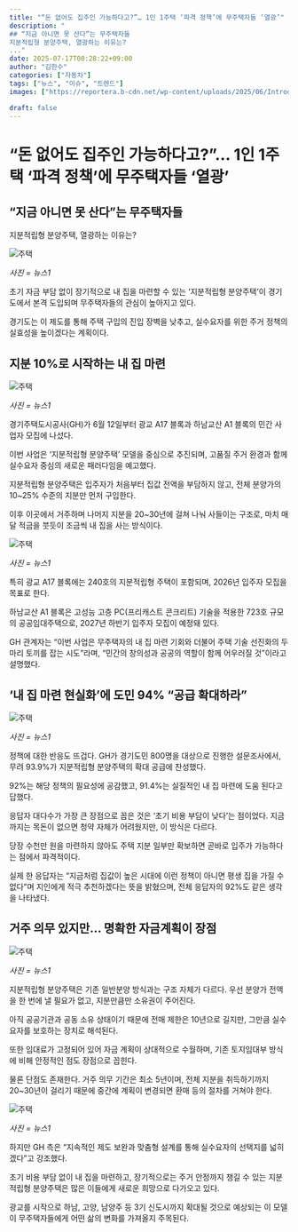 ```yaml
---
title: "“돈 없어도 집주인 가능하다고?”… 1인 1주택 ‘파격 정책’에 무주택자들 ‘열광’"
description: "
## “지금 아니면 못 산다”는 무주택자들
지분적립형 분양주택, 열광하는 이유는?
..."
date: 2025-07-17T00:28:22+09:00
author: "김한수"
categories: ["자동차"]
tags: ["뉴스", "이슈", "트렌드"]
images: ["https://reportera.b-cdn.net/wp-content/uploads/2025/06/Introduction-of-Gyeonggi-do-equity-based-housing-1-1024x576.jpg"]

draft: false
---
```


# “돈 없어도 집주인 가능하다고?”… 1인 1주택 ‘파격 정책’에 무주택자들 ‘열광’


## “지금 아니면 못 산다”는 무주택자들
지분적립형 분양주택, 열광하는 이유는?


![주택](https://reportera.b-cdn.net/wp-content/uploads/2025/06/Introduction-of-Gyeonggi-do-equity-based-housing-1-1024x576.jpg)

*사진 = 뉴스1*

초기 자금 부담 없이 장기적으로 내 집을 마련할 수 있는 ‘지분적립형 분양주택’이 경기도에서 본격 도입되며 무주택자들의 관심이 높아지고 있다.

경기도는 이 제도를 통해 주택 구입의 진입 장벽을 낮추고, 실수요자를 위한 주거 정책의 실효성을 높이겠다는 계획이다.


## 지분 10%로 시작하는 내 집 마련


![주택](https://reportera.b-cdn.net/wp-content/uploads/2025/06/경기주택도시공사-1024x717.jpg)

*사진 = 뉴스1*

경기주택도시공사(GH)가 6월 12일부터 광교 A17 블록과 하남교산 A1 블록의 민간 사업자 모집에 나섰다.

이번 사업은 ‘지분적립형 분양주택’ 모델을 중심으로 추진되며, 고품질 주거 환경과 함께 실수요자 중심의 새로운 패러다임을 예고했다.

지분적립형 분양주택은 입주자가 처음부터 집값 전액을 부담하지 않고, 전체 분양가의 10~25% 수준의 지분만 먼저 구입한다.

이후 이곳에서 거주하며 나머지 지분을 20~30년에 걸쳐 나눠 사들이는 구조로, 마치 매달 적금을 붓듯이 조금씩 내 집을 사는 방식이다.

![주택](https://reportera.b-cdn.net/wp-content/uploads/2025/06/아파트-1-1024x563.jpg)

*사진 = 뉴스1*

특히 광교 A17 블록에는 240호의 지분적립형 주택이 포함되며, 2026년 입주자 모집을 목표로 한다.

하남교산 A1 블록은 고성능 고층 PC(프리캐스트 콘크리트) 기술을 적용한 723호 규모의 공공임대주택으로, 2027년 하반기 입주자 모집이 예정돼 있다.

GH 관계자는 “이번 사업은 무주택자의 내 집 마련 기회와 더불어 주택 기술 선진화의 두 마리 토끼를 잡는 시도”라며, “민간의 창의성과 공공의 역할이 함께 어우러질 것”이라고 설명했다.


## ‘내 집 마련 현실화’에 도민 94% “공급 확대하라”


![주택](https://reportera.b-cdn.net/wp-content/uploads/2025/06/경기도-1024x683.jpg)

*사진 = 뉴스1*

정책에 대한 반응도 뜨겁다. GH가 경기도민 800명을 대상으로 진행한 설문조사에서, 무려 93.9%가 지분적립형 분양주택의 확대 공급에 찬성했다.

92%는 해당 정책의 필요성에 공감했고, 91.4%는 실질적인 내 집 마련에 도움 된다고 답했다.

응답자 대다수가 가장 큰 장점으로 꼽은 것은 ‘초기 비용 부담이 낮다’는 점이었다. 지금까지는 목돈이 없으면 청약 자체가 어려웠지만, 이 방식은 다르다.

당장 수천만 원을 마련하지 않아도 주택 지분 일부만 확보하면 곧바로 입주가 가능하다는 점에서 파격적이다.

실제 한 응답자는 “지금처럼 집값이 높은 시대에 이런 정책이 아니면 평생 집을 가질 수 없다”며 지인에게 적극 추천하겠다는 뜻을 밝혔으며, 전체 응답자의 92%도 같은 생각을 나타냈다.


## 거주 의무 있지만… 명확한 자금계획이 장점


![주택](https://reportera.b-cdn.net/wp-content/uploads/2025/06/batch_130064356.1-1024x673.jpg)

*사진 = 뉴스1*

지분적립형 분양주택은 기존 일반분양 방식과는 구조 자체가 다르다. 우선 분양가 전액을 한 번에 낼 필요가 없고, 지분만큼만 소유권이 주어진다.

아직 공공기관과 공동 소유 상태이기 때문에 전매 제한은 10년으로 길지만, 그만큼 실수요자를 보호하는 장치로 해석된다.

또한 임대료가 고정되어 있어 자금 계획이 상대적으로 수월하며, 기존 토지임대부 방식에 비해 안정적인 점도 장점으로 꼽힌다.

물론 단점도 존재한다. 거주 의무 기간은 최소 5년이며, 전체 지분을 취득하기까지 20~30년이 걸리기 때문에 중간에 계획이 변경되면 환매 등의 절차를 거쳐야 한다.

![주택](https://reportera.b-cdn.net/wp-content/uploads/2025/06/아파트-2-1024x563.jpg)

*사진 = 뉴스1*

하지만 GH 측은 “지속적인 제도 보완과 맞춤형 설계를 통해 실수요자의 선택지를 넓히겠다”고 강조했다.

초기 비용 부담 없이 내 집을 마련하고, 장기적으로는 주거 안정까지 챙길 수 있는 지분적립형 분양주택은 많은 이들에게 새로운 희망으로 다가오고 있다.

광교를 시작으로 하남, 고양, 남양주 등 3기 신도시까지 확대될 것으로 예상되는 이 모델이 무주택자들에게 어떤 삶의 변화를 가져올지 주목된다.
